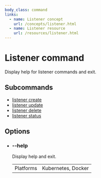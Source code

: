 ```yaml
---
body_class: command
links:
  - name: Listener concept
    url: /concepts/listener.html
  - name: Listener resource
    url: /resources/listener.html
---
```


# Listener command

<section>

Display help for listener commands and exit.

</section>

<section>

## Subcommands

- [listener create]({{site_prefix}}/commands/listener-create.html)
- [listener update]({{site_prefix}}/commands/listener-update.html)
- [listener delete]({{site_prefix}}/commands/listener-delete.html)
- [listener status]({{site_prefix}}/commands/listener-status.html)
</section>

<section>

## Options

- <h3 id="help">--help <span class="option-info"></span></h3>

  Display help and exit.

  | | |
  |-|-|
  | Platforms | Kubernetes, Docker |
  
</section>
